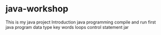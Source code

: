 # java-workshop
This is my java project
Introduction java programming
compile and run first java program
data type
key words
loops
control statement
jar


